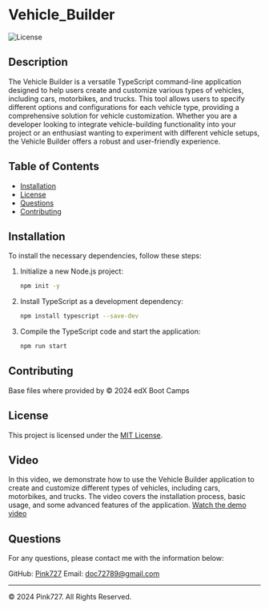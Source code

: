 # Vehicle_Builder

![License](https://img.shields.io/badge/license-MIT-blue.svg)


## Description
The Vehicle Builder is a versatile TypeScript command-line application designed to help users create and customize various types of vehicles, including cars, motorbikes, and trucks. This tool allows users to specify different options and configurations for each vehicle type, providing a comprehensive solution for vehicle customization. Whether you are a developer looking to integrate vehicle-building functionality into your project or an enthusiast wanting to experiment with different vehicle setups, the Vehicle Builder offers a robust and user-friendly experience.

## Table of Contents
- [Installation](#installation)
- [License](#license)
- [Questions](#questions)
- [Contributing](#contributing)

## Installation

To install the necessary dependencies, follow these steps:

1. Initialize a new Node.js project:
    ```bash
    npm init -y
    ```

2. Install TypeScript as a development dependency:
    ```bash
    npm install typescript --save-dev
    ```

3. Compile the TypeScript code and start the application:
    ```bash
    npm run start
    ```

## Contributing

Base files where provided by © 2024 edX Boot Camps

## License
This project is licensed under the [MIT License](https://opensource.org/license/mit).

## Video

In this video, we demonstrate how to use the Vehicle Builder application to create and customize different types of vehicles, including cars, motorbikes, and trucks. The video covers the installation process, basic usage, and some advanced features of the application.
[Watch the demo video](https://www.youtube.com/watch?v=JKMeed95I18)


## Questions
For any questions, please contact me with the information below:

GitHub: [Pink727](https://github.com/Pink727)
Email: doc72789@gmail.com

____________________________________
© 2024 Pink727. All Rights Reserved.
